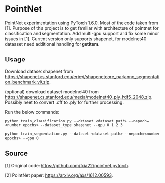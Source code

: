 # PointNet

PointNet experimentation using PyTorch 1.6.0. Most of the code taken from [1]. Purpose of this project is to get familiar with architecture of pointnet for classification and segmentation. Add multi-gpu support and fix some minor issues in [1]. Current version only supports shapenet, for modelnet40 dataaset need additional handling for __getitem__.

## Usage

Download dataset shapenet from https://shapenet.cs.stanford.edu/ericyi/shapenetcore_partanno_segmentation_benchmark_v0.zip.

(optional) download dataset modelnet40 from https://shapenet.cs.stanford.edu/media/modelnet40_ply_hdf5_2048.zip. Possibly neet to convert .off to .ply for further processing.

Run the below commands:
```
python train_classification.py --dataset <dataset path> --nepoch=<number epochs> --dataset_type shapenet --gpu 0 1 2 3 
```
```
python train_segmentation.py --dataset <dataset path> --nepoch=<number epochs> --gpu 0
```

## Source
[1] Original code: https://github.com/fxia22/pointnet.pytorch.

[2] PointNet paper: https://arxiv.org/abs/1612.00593.

